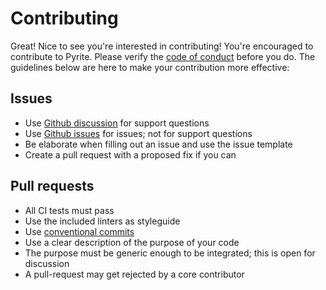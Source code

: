 # Contributing

Great! Nice to see you're interested in contributing! You're encouraged to
contribute to Pyrite. Please verify the [code of conduct](CODE_OF_CONDUCT.md)
before you do. The guidelines below are here to make your contribution
more effective:

## Issues

* Use [Github discussion](https://github.com/garage44/pyrite/discussions) for support questions
* Use [Github issues](https://github.com/garage44/pyrite/issues) for issues; not for support questions
* Be elaborate when filling out an issue and use the issue template
* Create a pull request with a proposed fix if you can

## Pull requests

* All CI tests must pass
* Use the included linters as styleguide
* Use [conventional commits](https://www.conventionalcommits.org/)
* Use a clear description of the purpose of your code
* The purpose must be generic enough to be integrated; this is open for discussion
* A pull-request may get rejected by a core contributor
